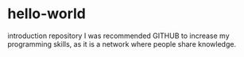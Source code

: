 # hello-world
introduction repository
I was recommended GITHUB to increase my programming skills, as it is a network where people share knowledge.

